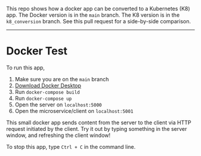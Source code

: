 This repo shows how a docker app can be converted to a Kubernetes (K8) app. 
The Docker version is in the `main` branch.
The K8 version is in the `k8_conversion` branch. 
See this pull request for a side-by-side comparison.

--------
# Docker Test
To run this app, 
1. Make sure you are on the `main` branch
2. [Download Docker Desktop](https://www.docker.com/products/docker-desktop)
3. Run `docker-compose build`
4. Run `docker-compose up`
5. Open the server on `localhost:5000`
6. Open the microservice/client on `localhost:5001`

This small docker app sends content from the server to the client via HTTP request initiated by the client. Try it out by typing something in the server window, and refreshing the client window!  

To stop this app, type `Ctrl + C` in the command line.
